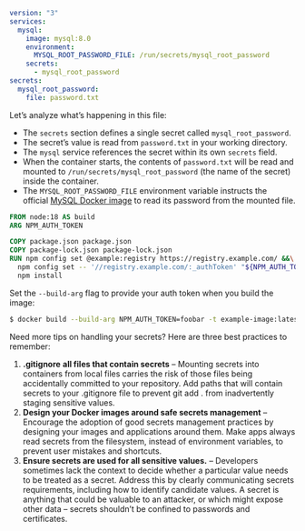 ```yaml
version: "3"
services:
  mysql:
    image: mysql:8.0
    environment:
      MYSQL_ROOT_PASSWORD_FILE: /run/secrets/mysql_root_password
    secrets:
      - mysql_root_password
secrets:
  mysql_root_password:
    file: password.txt
```

Let’s analyze what’s happening in this file:

- The `secrets` section defines a single secret called `mysql_root_password`.
- The secret’s value is read from `password.txt` in your working directory.
- The `mysql` service references the secret within its own `secrets` field.
- When the container starts, the contents of `password.txt` will be read and mounted to `/run/secrets/mysql_root_password` (the name of the secret) inside the container.
- The `MYSQL_ROOT_PASSWORD_FILE` environment variable instructs the official [MySQL Docker image](https://hub.docker.com/_/mysql) to read its password from the mounted file.

```dockerfile
FROM node:18 AS build
ARG NPM_AUTH_TOKEN

COPY package.json package.json
COPY package-lock.json package-lock.json
RUN npm config set @example:registry https://registry.example.com/ &&\
  npm config set -- '//registry.example.com/:_authToken' "${NPM_AUTH_TOKEN}" &&\
  npm install
```

Set the `--build-arg` flag to provide your auth token when you build the image:

```bash
$ docker build --build-arg NPM_AUTH_TOKEN=foobar -t example-image:latest .
```

Need more tips on handling your secrets? Here are three best practices to remember:

1. **.gitignore** **all files that contain secrets** – Mounting secrets into containers from local files carries the risk of those files being accidentally committed to your repository. Add paths that will contain secrets to your .gitignore file to prevent git add . from inadvertently staging sensitive values.
2. **Design your Docker images around safe secrets management** – Encourage the adoption of good secrets management practices by designing your images and applications around them. Make apps always read secrets from the filesystem, instead of environment variables, to prevent user mistakes and shortcuts.
3. **Ensure secrets are used for all sensitive values.** – Developers sometimes lack the context to decide whether a particular value needs to be treated as a secret. Address this by clearly communicating secrets requirements, including how to identify candidate values. A secret is anything that could be valuable to an attacker, or which might expose other data – secrets shouldn’t be confined to passwords and certificates.